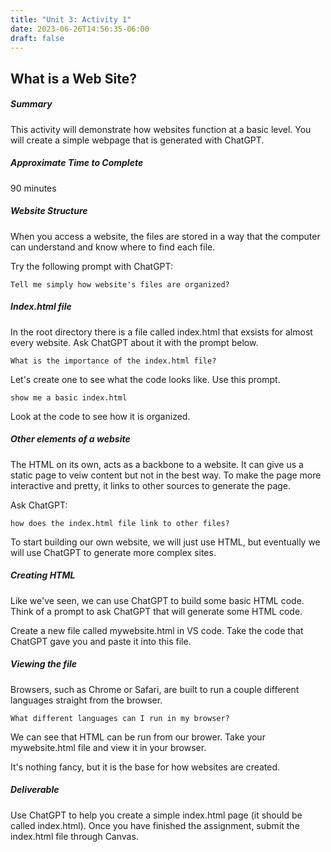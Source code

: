 ```yaml
---
title: "Unit 3: Activity 1"
date: 2023-06-26T14:56:35-06:00
draft: false
---
```


## What is a Web Site?

##### Summary

This activity will demonstrate how websites function at a basic level. You will create a simple webpage that is generated with ChatGPT.

##### Approximate Time to Complete

90 minutes

##### Website Structure

When you access a website, the files are stored in a way that the computer can understand and know where to find each file. 

Try the following prompt with ChatGPT:

`Tell me simply how website's files are organized?`

##### Index.html file 

In the root directory there is a file called index.html that exsists for almost every website. Ask ChatGPT about it with the  prompt below. 

`What is the importance of the index.html file?`

Let's create one to see what the code looks like. Use this prompt.

`show me a basic index.html`

Look at the code to see how it is organized.

##### Other elements of a website

The HTML on its own, acts as a backbone to a website. It can give us a static page to veiw content but not in the best way. 
To make the page more interactive and pretty, it links to other sources to generate the page. 

Ask ChatGPT:

`how does the index.html file link to other files?`

To start building our own website, we will just use HTML, but eventually we will use ChatGPT to generate more complex sites.

##### Creating HTML

Like we've seen, we can use ChatGPT to build some basic HTML code. Think of a prompt to ask ChatGPT that will generate some HTML code. 

Create a new file called mywebsite.html in VS code. Take the code that ChatGPT gave you and paste it into this file.

##### Viewing the file 

Browsers, such as Chrome or Safari, are built to run a couple different languages straight from the browser. 

`What different languages can I run in my browser?`

We can see that HTML can be run from our brower. Take your mywebsite.html file and view it in your browser.

It's nothing fancy, but it is the base for how websites are created.

##### Deliverable

Use ChatGPT to help you create a simple index.html page (it should be called index.html). Once you have finished the assignment, submit the index.html file through Canvas. 

